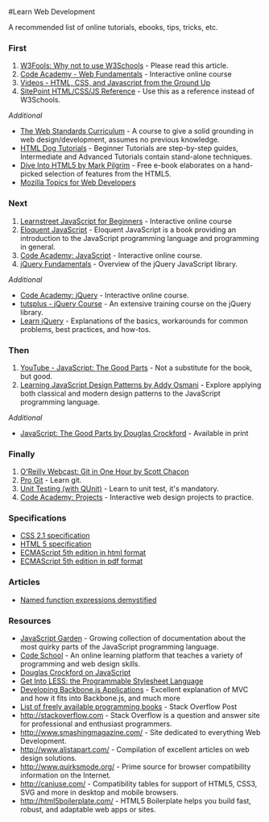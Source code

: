 #Learn Web Development

A recommended list of online tutorials, ebooks, tips, tricks, etc.

### First


1. [W3Fools: Why not to use W3Schools](http://w3fools.com/) - Please read this article.
2. [Code Academy - Web Fundamentals](http://www.codecademy.com/tracks/web) - Interactive online course
3. [Videos - HTML, CSS, and Javascript from the Ground Up](http://code.google.com/edu/submissions/html-css-javascript/)
4. [SitePoint HTML/CSS/JS Reference](http://reference.sitepoint.com/css) - Use this as a reference instead of W3Schools.



_Additional_

* [The Web Standards Curriculum](http://dev.opera.com/articles/view/1-introduction-to-the-web-standards-cur/#toc) - A course to give a solid grounding in web design/development, assumes no previous knowledge.
* [HTML Dog Tutorials](http://www.htmldog.com/guides/) - Beginner Tutorials are step-by-step guides, Intermediate and Advanced Tutorials contain stand-alone techniques.
* [Dive Into HTML5 by Mark Pilgrim](http://fortuito.us/diveintohtml5/) - Free e-book elaborates on a hand-picked selection of features from the HTML5.
* [Mozilla Topics for Web Developers](https://developer.mozilla.org/en-US/docs)



### Next

1. [Learnstreet JavaScript for Beginners](http://www.learnstreet.com/lessons/study/javascript) - Interactive online course
2. [Eloquent JavaScript](http://eloquentjavascript.net/) - Eloquent JavaScript is a book providing an introduction to the JavaScript programming language and programming in general.
3. [Code Academy: JavaScript](http://www.codecademy.com/tracks/javascript) - Interactive online course.
4. [jQuery Fundamentals](http://jqfundamentals.com/) - Overview of the jQuery JavaScript library.

_Additional_

* [Code Academy: jQuery](http://www.codecademy.com/tracks/jquery) - Interactive online course.
* [tutsplus - jQuery Course](http://tutsplus.com/course/30-days-to-learn-jquery/) - An extensive training course on the jQuery library.
* [Learn jQuery](http://learn.jquery.com/) - Explanations of the basics, workarounds for common problems, best practices, and how-tos.



### Then

1. [YouTube - JavaScript: The Good Parts](http://www.youtube.com/watch?v=hQVTIJBZook) - Not a substitute for the book, but good.
2. [Learning JavaScript Design Patterns by Addy Osmani](http://www.addyosmani.com/resources/essentialjsdesignpatterns/book/) - Explore applying both classical and modern design patterns to the JavaScript programming language.

_Additional_
* [JavaScript: The Good Parts by Douglas Crockford](http://www.amazon.com/JavaScript-Good-Parts-Douglas-Crockford/dp/0596517742) - Available in print


### Finally

1. [O'Reilly Webcast: Git in One Hour by Scott Chacon](http://youtu.be/OFkgSjRnay4)
2. [Pro Git](http://git-scm.com/book) - Learn git.
3. [Unit Testing (with QUnit)](http://qunitjs.com/intro/) - Learn to unit test, it's mandatory.
4. [Code Academy: Projects](http://www.codecademy.com/tracks/projects) - Interactive web design projects to practice.

### Specifications

* [CSS 2.1 specification](http://www.w3.org/TR/CSS21/)
* [HTML 5 specification](http://www.whatwg.org/specs/web-apps/current-work/multipage/)
* [ECMAScript 5th edition in html format](http://ecma262-5.com/ELS5_Sections_TOC.htm)
* [ECMAScript 5th edition in pdf format](http://www.ecma-international.org/publications/files/ECMA-ST/Ecma-262.pdf)

### Articles

* [Named function expressions demystified](http://kangax.github.com/nfe/)

### Resources

* [JavaScript Garden](http://bonsaiden.github.com/JavaScript-Garden/) - Growing collection of documentation about the most quirky parts of the JavaScript programming language.
* [Code School](http://www.codeschool.com/) - An online learning platform that teaches a variety of programming and web design skills.
* [Douglas Crockford on JavaScript](http://www.crockford.com/javascript/)
* [Get Into LESS: the Programmable Stylesheet Language](http://webdesign.tutsplus.com/tutorials/htmlcss-tutorials/get-into-less-the-programmable-stylesheet-language/)
* [Developing Backbone.js Applications](http://addyosmani.github.com/backbone-fundamentals/) - Excellent explanation of MVC and how it fits into Backbone.js, and much more
* [List of freely available programming books](http://stackoverflow.com/questions/194812/list-of-freely-available-programming-books) - Stack Overflow Post
* http://stackoverflow.com - Stack Overflow is a question and answer site for professional and enthusiast programmers.
* http://www.smashingmagazine.com/ - Site dedicated to everything Web Development.
* http://www.alistapart.com/ - Compilation of excellent articles on web design solutions.
* http://www.quirksmode.org/ - Prime source for browser compatibility information on the Internet.
* http://caniuse.com/ - Compatibility tables for support of HTML5, CSS3, SVG and more in desktop and mobile browsers.
* http://html5boilerplate.com/ - HTML5 Boilerplate helps you build fast, robust, and adaptable web apps or sites.
